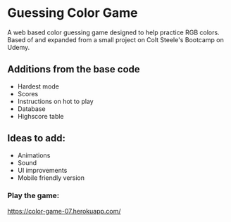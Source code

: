 # Guessing Color Game
A web based color guessing game designed to help practice RGB colors. Based of and expanded from a small project on Colt Steele's Bootcamp on Udemy.

## Additions from the base code
* Hardest mode
* Scores
* Instructions on hot to play
* Database
* Highscore table

## Ideas to add:
* Animations
* Sound
* UI improvements
* Mobile friendly version

### Play the game:
https://color-game-07.herokuapp.com/
